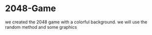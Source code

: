 # 2048-Game
we created the 2048 game with a colorful background. we will use the random method and some graphics
